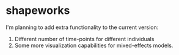 shapeworks
==========
I'm planning to add extra functionality to the current version:
1. Different number of time-points for different individuals
2. Some more visualization capabilities for mixed-effects models.
